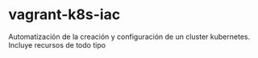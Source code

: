 # vagrant-k8s-iac
Automatización de la creación y configuración de un cluster kubernetes. Incluye recursos de todo tipo
